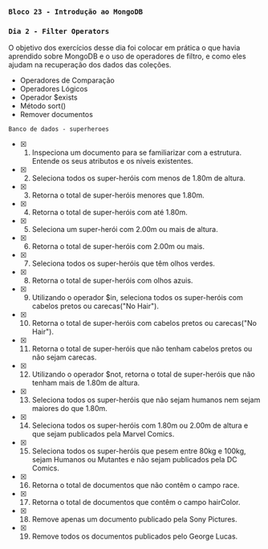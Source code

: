 ### `Bloco 23 - Introdução ao MongoDB`
### `Dia 2 - Filter Operators`

O objetivo dos exercícios desse dia foi colocar em prática o que havia aprendido sobre MongoDB e o uso de operadores de filtro, e como eles ajudam na recuperação dos dados das coleções.

  - Operadores de Comparação
  - Operadores Lógicos
  - Operador $exists
  - Método sort()
  - Remover documentos
  
`Banco de dados - superheroes`

- [x] 1. Inspeciona um documento para se familiarizar com a estrutura. Entende os seus atributos e os níveis existentes.
- [x] 2. Seleciona todos os super-heróis com menos de 1.80m de altura.
- [x] 3. Retorna o total de super-heróis menores que 1.80m.
- [x] 4. Retorna o total de super-heróis com até 1.80m.
- [x] 5. Seleciona um super-herói com 2.00m ou mais de altura.
- [x] 6. Retorna o total de super-heróis com 2.00m ou mais.
- [x] 7. Seleciona todos os super-heróis que têm olhos verdes.
- [x] 8. Retorna o total de super-heróis com olhos azuis.
- [x] 9. Utilizando o operador $in, seleciona todos os super-heróis com cabelos pretos ou carecas("No Hair").
- [x] 10. Retorna o total de super-heróis com cabelos pretos ou carecas("No Hair").
- [x] 11. Retorna o total de super-heróis que não tenham cabelos pretos ou não sejam carecas.
- [x] 12. Utilizando o operador $not, retorna o total de super-heróis que não tenham mais de 1.80m de altura.
- [x] 13. Seleciona todos os super-heróis que não sejam humanos nem sejam maiores do que 1.80m.
- [x] 14. Seleciona todos os super-heróis com 1.80m ou 2.00m de altura e que sejam publicados pela Marvel Comics.
- [x] 15. Seleciona todos os super-heróis que pesem entre 80kg e 100kg, sejam Humanos ou Mutantes e não sejam publicados pela DC Comics.
- [x] 16. Retorna o total de documentos que não contêm o campo race.
- [x] 17. Retorna o total de documentos que contêm o campo hairColor.
- [x] 18. Remove apenas um documento publicado pela Sony Pictures.
- [x] 19. Remove todos os documentos publicados pelo George Lucas.
